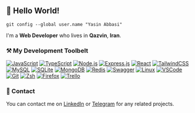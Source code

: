 ## 👋 Hello World!

`git config --global user.name "Yasin Abbasi"`

I'm a <b>Web Developer</b> who lives in <b>Qazvin</b>, <b>Iran</b>.

### ⚒️ My Development Toolbelt

<a href="">![JavaScript](https://img.shields.io/badge/JavaScript-323330?style=for-the-badge&logo=javascript&logoColor=F7DF1E)</a>
<a href="">![TypeScript](https://img.shields.io/badge/TypeScript-007ACC?style=for-the-badge&logo=typescript&logoColor=white)</a>
<a href="">![Node.js](https://img.shields.io/badge/Node%20js-339933?style=for-the-badge&logo=nodedotjs&logoColor=white)</a>
<a href="">![Express.js](https://img.shields.io/badge/Express%20js-000000?style=for-the-badge&logo=express&logoColor=white)</a>
<a href="">![React](https://img.shields.io/badge/React-20232A?style=for-the-badge&logo=react&logoColor=61DAFB)</a>
<a href="">![TailwindCSS](https://img.shields.io/badge/Tailwind_CSS-38B2AC?style=for-the-badge&logo=tailwind-css&logoColor=white)</a>
<a href="">![MySQL](https://img.shields.io/badge/MySQL-005C84?style=for-the-badge&logo=mysql&logoColor=white)</a>
<a href="">![SQLite](https://img.shields.io/badge/Sqlite-003B57?style=for-the-badge&logo=sqlite&logoColor=white)</a>
<a href="">![MongoDB](https://img.shields.io/badge/MongoDB-4EA94B?style=for-the-badge&logo=mongodb&logoColor=white)</a>
<a href="">![Redis](https://img.shields.io/badge/redis-%23DD0031.svg?&style=for-the-badge&logo=redis&logoColor=white)</a>
<a href="">![Swagger](https://img.shields.io/badge/Swagger-85EA2D?style=for-the-badge&logo=Swagger&logoColor=white)</a>
<a href="">![Linux](https://img.shields.io/badge/Linux-FCC624?style=for-the-badge&logo=linux&logoColor=black)</a>
<a href="">![VSCode](https://img.shields.io/badge/VSCode-0078D4?style=for-the-badge&logo=visual%20studio%20code&logoColor=white)</a>
<a href="">![Git](https://img.shields.io/badge/GIT-E44C30?style=for-the-badge&logo=git&logoColor=white)</a>
<a href="">![Zsh](https://img.shields.io/badge/Zsh-F15A24?style=for-the-badge&logo=Zsh&logoColor=white)</a>
<a href="">![Firefox](https://img.shields.io/badge/Firefox_Browser-FF7139?style=for-the-badge&logo=Firefox-Browser&logoColor=white)</a>
<a href="">![Trello](https://img.shields.io/badge/Trello-0052CC?style=for-the-badge&logo=trello&logoColor=white)</a>

### 💬 Contact

You can contact me on [LinkedIn](https://linkedin.com/in/mryasinq) or [Telegram](https://telegram.me/mRYasinQ) for any related projects.
